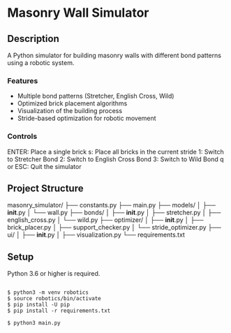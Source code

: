 # Masonry Wall Simulator

## Description

A Python simulator for building masonry walls with different bond patterns using a robotic system.

### Features

- Multiple bond patterns (Stretcher, English Cross, Wild)
- Optimized brick placement algorithms
- Visualization of the building process
- Stride-based optimization for robotic movement

### Controls

ENTER: Place a single brick
s: Place all bricks in the current stride
1: Switch to Stretcher Bond
2: Switch to English Cross Bond
3: Switch to Wild Bond
q or ESC: Quit the simulator

## Project Structure

masonry_simulator/
├── constants.py
├── main.py
├── models/
│   ├── __init__.py
│   └── wall.py
├── bonds/
│   ├── __init__.py
│   ├── stretcher.py
│   ├── english_cross.py
│   └── wild.py
├── optimizer/
│   ├── __init__.py
│   ├── brick_placer.py
│   ├── support_checker.py
│   └── stride_optimizer.py
├── ui/
│   ├── __init__.py
│   ├── visualization.py
└── requirements.txt

## Setup

Python 3.6 or higher is required.

<pre><code>
$ python3 -m venv robotics
$ source robotics/bin/activate
$ pip install -U pip
$ pip install -r requirements.txt

$ python3 main.py
</code></pre>